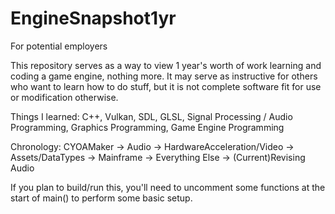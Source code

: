 # EngineSnapshot1yr
For potential employers

This repository serves as a way to view 1 year's worth of work learning and coding a game engine, nothing more.
It may serve as instructive for others who want to learn how to do stuff, but it is not complete software fit for use or modification otherwise.

Things I learned: C++, Vulkan, SDL, GLSL, Signal Processing / Audio Programming, Graphics Programming, Game Engine Programming

Chronology: CYOAMaker -> Audio -> HardwareAcceleration/Video -> Assets/DataTypes -> Mainframe -> Everything Else -> (Current)Revising Audio

If you plan to build/run this, you'll need to uncomment some functions at the start of main() to perform some basic setup.
